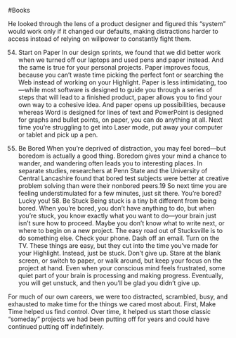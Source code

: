 #Books 

He looked through the lens of a product designer and figured this “system” would work only if it changed our defaults, making distractions harder to access instead of relying on willpower to constantly fight them.

54. Start on Paper In our design sprints, we found that we did better work when we turned off our laptops and used pens and paper instead. And the same is true for your personal projects. Paper improves focus, because you can’t waste time picking the perfect font or searching the Web instead of working on your Highlight. Paper is less intimidating, too—while most software is designed to guide you through a series of steps that will lead to a finished product, paper allows you to find your own way to a cohesive idea. And paper opens up possibilities, because whereas Word is designed for lines of text and PowerPoint is designed for graphs and bullet points, on paper, you can do anything at all. Next time you’re struggling to get into Laser mode, put away your computer or tablet and pick up a pen.

57. Be Bored When you’re deprived of distraction, you may feel bored—but boredom is actually a good thing. Boredom gives your mind a chance to wander, and wandering often leads you to interesting places. In separate studies, researchers at Penn State and the University of Central Lancashire found that bored test subjects were better at creative problem solving than were their nonbored peers.19 So next time you are feeling understimulated for a few minutes, just sit there. You’re bored? Lucky you! 58. Be Stuck Being stuck is a tiny bit different from being bored. When you’re bored, you don’t have anything to do, but when you’re stuck, you know exactly what you want to do—your brain just isn’t sure how to proceed. Maybe you don’t know what to write next, or where to begin on a new project. The easy road out of Stucksville is to do something else. Check your phone. Dash off an email. Turn on the TV. These things are easy, but they cut into the time you’ve made for your Highlight. Instead, just be stuck. Don’t give up. Stare at the blank screen, or switch to paper, or walk around, but keep your focus on the project at hand. Even when your conscious mind feels frustrated, some quiet part of your brain is processing and making progress. Eventually, you will get unstuck, and then you’ll be glad you didn’t give up.

For much of our own careers, we were too distracted, scrambled, busy, and exhausted to make time for the things we cared most about. First, Make Time helped us find control. Over time, it helped us start those classic “someday” projects we had been putting off for years and could have continued putting off indefinitely.